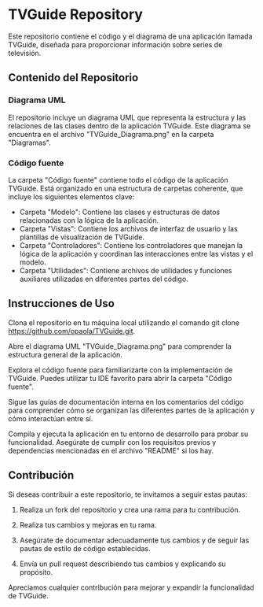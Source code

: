 # TVGuide Repository

Este repositorio contiene el código y el diagrama de una aplicación llamada TVGuide, diseñada para proporcionar información sobre series de televisión.

## Contenido del Repositorio

### Diagrama UML

El repositorio incluye un diagrama UML que representa la estructura y las relaciones de las clases dentro de la aplicación TVGuide. Este diagrama se encuentra en el archivo "TVGuide_Diagrama.png" en la carpeta "Diagramas".

### Código fuente

La carpeta "Código fuente" contiene todo el código de la aplicación TVGuide. Está organizado en una estructura de carpetas coherente, que incluye los siguientes elementos clave:

* Carpeta "Modelo": Contiene las clases y estructuras de datos relacionadas con la lógica de la aplicación.
* Carpeta "Vistas": Contiene los archivos de interfaz de usuario y las plantillas de visualización de TVGuide.
* Carpeta "Controladores": Contiene los controladores que manejan la lógica de la aplicación y coordinan las interacciones entre las vistas y el modelo.
* Carpeta "Utilidades": Contiene archivos de utilidades y funciones auxiliares utilizadas en diferentes partes del código.

## Instrucciones de Uso

Clona el repositorio en tu máquina local utilizando el comando git clone https://github.com/opaola/TVGuide.git.

Abre el diagrama UML "TVGuide_Diagrama.png" para comprender la estructura general de la aplicación.

Explora el código fuente para familiarizarte con la implementación de TVGuide. Puedes utilizar tu IDE favorito para abrir la carpeta "Código fuente".

Sigue las guías de documentación interna en los comentarios del código para comprender cómo se organizan las diferentes partes de la aplicación y cómo interactúan entre sí.

Compila y ejecuta la aplicación en tu entorno de desarrollo para probar su funcionalidad. Asegúrate de cumplir con los requisitos previos y dependencias mencionadas en el archivo "README" si los hay.

## Contribución

Si deseas contribuir a este repositorio, te invitamos a seguir estas pautas:

1. Realiza un fork del repositorio y crea una rama para tu contribución.

1. Realiza tus cambios y mejoras en tu rama.

1. Asegúrate de documentar adecuadamente tus cambios y de seguir las pautas de estilo de código establecidas.

1. Envía un pull request describiendo tus cambios y explicando su propósito.

Apreciamos cualquier contribución para mejorar y expandir la funcionalidad de TVGuide.
